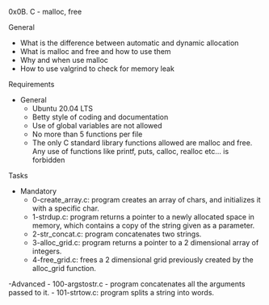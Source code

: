 0x0B. C - malloc, free

General
- What is the difference between automatic and dynamic allocation
- What is malloc and free and how to use them
- Why and when use malloc
- How to use valgrind to check for memory leak

Requirements
- General
	-  Ubuntu 20.04 LTS 
	- Betty style of coding and documentation
	- Use of global variables are not allowed
	- No more than 5 functions per file
	- The only C standard library functions allowed are malloc and free. Any use of functions like printf, puts, calloc, realloc etc… is forbidden

Tasks
- Mandatory
	- 0-create_array.c: program creates an array of chars, and initializes it with a specific char.
	- 1-strdup.c: program returns a pointer to a newly allocated space in memory, which contains a copy of the string given as a parameter.
	- 2-str_concat.c: program concatenates two strings.
	- 3-alloc_grid.c: program returns a pointer to a 2 dimensional array of integers.
	- 4-free_grid.c: frees a 2 dimensional grid previously created by the alloc_grid function.

-Advanced
	- 100-argstostr.c - program concatenates all the arguments passed to it.
	- 101-strtow.c: program splits a string into words.
